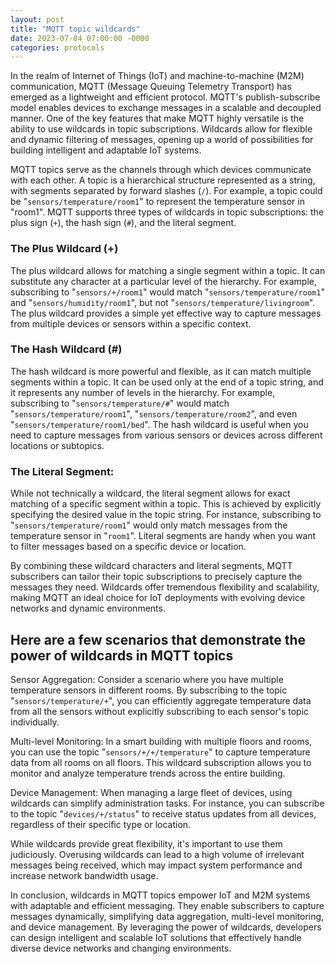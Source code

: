 ```yaml
---
layout: post
title: "MQTT topic wildcards"
date: 2023-07-04 07:00:00 -0000
categories: protocols
---
```

In the realm of Internet of Things (IoT) and machine-to-machine (M2M) communication, MQTT (Message Queuing Telemetry Transport) has emerged as a lightweight and efficient protocol. MQTT's publish-subscribe model enables devices to exchange messages in a scalable and decoupled manner. One of the key features that make MQTT highly versatile is the ability to use wildcards in topic subscriptions. Wildcards allow for flexible and dynamic filtering of messages, opening up a world of possibilities for building intelligent and adaptable IoT systems.

MQTT topics serve as the channels through which devices communicate with each other. A topic is a hierarchical structure represented as a string, with segments separated by forward slashes (`/`). For example, a topic could be "`sensors/temperature/room1`" to represent the temperature sensor in "room1". MQTT supports three types of wildcards in topic subscriptions: the plus sign (`+`), the hash sign (`#`), and the literal segment.

### The Plus Wildcard (+)
The plus wildcard allows for matching a single segment within a topic. It can substitute any character at a particular level of the hierarchy. For example, subscribing to "`sensors/+/room1`" would match "`sensors/temperature/room1`" and "`sensors/humidity/room1`", but not "`sensors/temperature/livingroom`". The plus wildcard provides a simple yet effective way to capture messages from multiple devices or sensors within a specific context.

### The Hash Wildcard (#)
The hash wildcard is more powerful and flexible, as it can match multiple segments within a topic. It can be used only at the end of a topic string, and it represents any number of levels in the hierarchy. For example, subscribing to "`sensors/temperature/#`" would match "`sensors/temperature/room1`", "`sensors/temperature/room2`", and even "`sensors/temperature/room1/bed`". The hash wildcard is useful when you need to capture messages from various sensors or devices across different locations or subtopics.

### The Literal Segment:
While not technically a wildcard, the literal segment allows for exact matching of a specific segment within a topic. This is achieved by explicitly specifying the desired value in the topic string. For instance, subscribing to "`sensors/temperature/room1`" would only match messages from the temperature sensor in "`room1`". Literal segments are handy when you want to filter messages based on a specific device or location.

By combining these wildcard characters and literal segments, MQTT subscribers can tailor their topic subscriptions to precisely capture the messages they need. Wildcards offer tremendous flexibility and scalability, making MQTT an ideal choice for IoT deployments with evolving device networks and dynamic environments.

## Here are a few scenarios that demonstrate the power of wildcards in MQTT topics

Sensor Aggregation:
Consider a scenario where you have multiple temperature sensors in different rooms. By subscribing to the topic "`sensors/temperature/+`", you can efficiently aggregate temperature data from all the sensors without explicitly subscribing to each sensor's topic individually.

Multi-level Monitoring:
In a smart building with multiple floors and rooms, you can use the topic "`sensors/+/+/temperature`" to capture temperature data from all rooms on all floors. This wildcard subscription allows you to monitor and analyze temperature trends across the entire building.

Device Management:
When managing a large fleet of devices, using wildcards can simplify administration tasks. For instance, you can subscribe to the topic "`devices/+/status`" to receive status updates from all devices, regardless of their specific type or location.

While wildcards provide great flexibility, it's important to use them judiciously. Overusing wildcards can lead to a high volume of irrelevant messages being received, which may impact system performance and increase network bandwidth usage.

In conclusion, wildcards in MQTT topics empower IoT and M2M systems with adaptable and efficient messaging. They enable subscribers to capture messages dynamically, simplifying data aggregation, multi-level monitoring, and device management. By leveraging the power of wildcards, developers can design intelligent and scalable IoT solutions that effectively handle diverse device networks and changing environments.